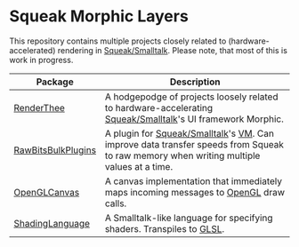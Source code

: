 # Squeak Morphic Layers
This repository contains multiple projects closely related to (hardware-accelerated) rendering in [Squeak/Smalltalk].
Please note, that most of this is work in progress.

| Package | Description |
| --- | --- |
| [RenderThee] | A hodgepodge of projects loosely related to hardware-accelerating [Squeak/Smalltalk]'s UI framework Morphic. |
| [RawBitsBulkPlugins] | A plugin for [Squeak/Smalltalk]'s [VM]. Can improve data transfer speeds from Squeak to raw memory when writing multiple values at a time. |
| [OpenGLCanvas] | A canvas implementation that immediately maps incoming messages to [OpenGL] draw calls. |
| [ShadingLanguage] | A Smalltalk-like language for specifying shaders. Transpiles to [GLSL]. |


<!-- references -->
[Squeak/Smalltalk]: https://squeak.org
[GLSL]: https://www.khronos.org/opengl/wiki/Core_Language_(GLSL)
[VM]: https://github.com/OpenSmalltalk/opensmalltalk-vm
[OpenGL]: https://github.com/hpi-swa-lab/squeak-graphics-opengl

[RawBitsBulkPlugins]: ./RawBitsBulkPlugins
[RenderThee]: ./RenderThee
[ShadingLanguage]: ./ShadingLanguage
[OpenGLCanvas]: ./OpenGLCanvas